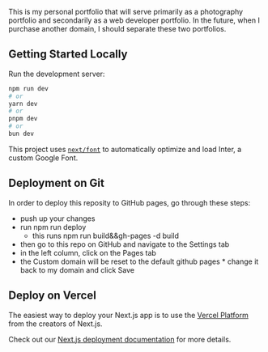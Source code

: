 This is my personal portfolio that will serve primarily as a photography portfolio and secondarily as a web developer portfolio.
In the future, when I purchase another domain, I should separate these two portfolios.

## Getting Started Locally

Run the development server:

```bash
npm run dev
# or
yarn dev
# or
pnpm dev
# or
bun dev
```

This project uses [`next/font`](https://nextjs.org/docs/basic-features/font-optimization) to automatically optimize and load Inter, a custom Google Font.

## Deployment on Git

In order to deploy this reposity to GitHub pages, go through these steps:

- push up your changes
- run npm run deploy
    - this runs npm run build&&gh-pages -d build
- then go to this repo on GitHub and navigate to the Settings tab
- in the left column, click on the Pages tab
- the Custom domain will be reset to the default github pages * change it back to my domain and click Save

## Deploy on Vercel

The easiest way to deploy your Next.js app is to use the [Vercel Platform](https://vercel.com/new?utm_medium=default-template&filter=next.js&utm_source=create-next-app&utm_campaign=create-next-app-readme) from the creators of Next.js.

Check out our [Next.js deployment documentation](https://nextjs.org/docs/deployment) for more details.
